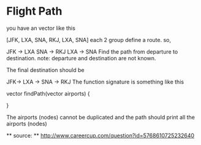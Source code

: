 # Flight Path
you have an vector like this 

[JFK, LXA, SNA, RKJ, LXA, SNA] 
each 2 group define a route. so, 

JFK -> LXA 
SNA -> RKJ 
LXA -> SNA 
Find the path from departure to destination. note: departure and destination are not known. 

The final destination should be 

JFK-> LXA -> SNA -> RKJ 
The function signature is something like this 

vector<string> findPath(vector<string> airports) 
{ 

} 

The airports (nodes) cannot be duplicated and the path should print all the airports (nodes)

** source: ** http://www.careercup.com/question?id=5768610725232640
